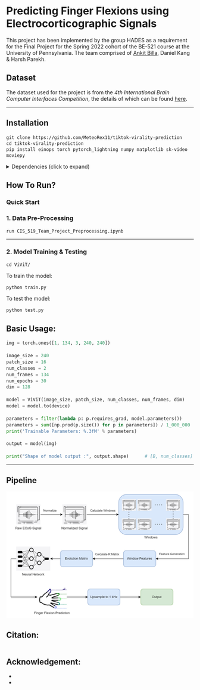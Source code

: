 # Predicting Finger Flexions using Electrocorticographic Signals

This project has been implemented by the group HADES as a requirement for the Final Project for the Spring 2022 cohort of the BE-521 course at the University of Pennsylvania. The team comprised of [Ankit Billa](https://github.com/MeteoRex11), Daniel Kang & Harsh Parekh.

## Dataset

The dataset used for the project is from the _4th International Brain Computer Interfaces Competition_, the details of which can be found [here](https://www.bbci.de/competition/iv/).

---

## Installation

```
git clone https://github.com/MeteoRex11/tiktok-virality-prediction
cd tiktok-virality-prediction
pip install einops torch pytorch_lightning numpy matplotlib sk-video moviepy
```

<details>
  <summary> Dependencies (click to expand) </summary>
  
  ## Dependencies
  - pytorch
  - pytorch_lightning
  - einops
  - matplotlib
  - numpy
  - scikit-video
  - moviepy
  
</details>

## How To Run?

### Quick Start

### 1. Data Pre-Processing

```
run CIS_519_Team_Project_Preprocessing.ipynb
```

---

### 2. Model Training & Testing
```
cd ViViT/
```
To train the model: 

```
python train.py
```

To test the model: 

```
python test.py
```

## Basic Usage:
```python
img = torch.ones([1, 134, 3, 240, 240])

image_size = 240
patch_size = 16
num_classes = 2
num_frames = 134
num_epochs = 30
dim = 128

model = ViViT(image_size, patch_size, num_classes, num_frames, dim)
model = model.to(device)

parameters = filter(lambda p: p.requires_grad, model.parameters())
parameters = sum([np.prod(p.size()) for p in parameters]) / 1_000_000
print('Trainable Parameters: %.3fM' % parameters)

output = model(img)

print("Shape of model output :", output.shape)      # [B, num_classes]
```
---

## Pipeline

![](assets/framework.jpg)

## Citation:
```

```

## Acknowledgement:
* 
* 
